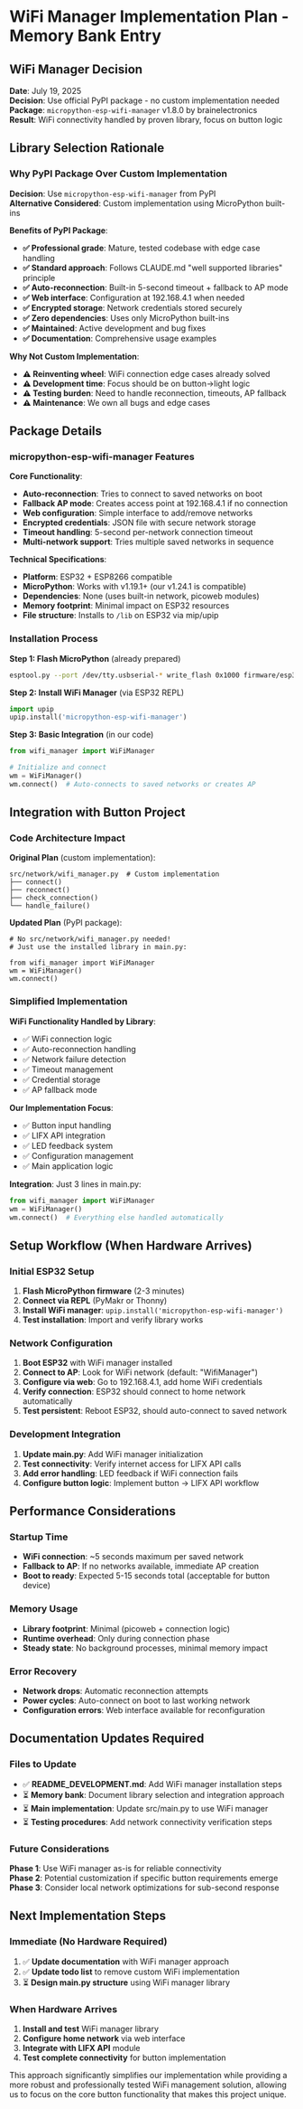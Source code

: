 # WiFi Manager Implementation Plan - Memory Bank Entry

## WiFi Manager Decision

**Date**: July 19, 2025  
**Decision**: Use official PyPI package - no custom implementation needed  
**Package**: `micropython-esp-wifi-manager` v1.8.0 by brainelectronics  
**Result**: WiFi connectivity handled by proven library, focus on button logic  

## Library Selection Rationale

### Why PyPI Package Over Custom Implementation

**Decision**: Use `micropython-esp-wifi-manager` from PyPI  
**Alternative Considered**: Custom implementation using MicroPython built-ins  

**Benefits of PyPI Package**:
- **✅ Professional grade**: Mature, tested codebase with edge case handling
- **✅ Standard approach**: Follows CLAUDE.md "well supported libraries" principle  
- **✅ Auto-reconnection**: Built-in 5-second timeout + fallback to AP mode
- **✅ Web interface**: Configuration at 192.168.4.1 when needed
- **✅ Encrypted storage**: Network credentials stored securely
- **✅ Zero dependencies**: Uses only MicroPython built-ins
- **✅ Maintained**: Active development and bug fixes
- **✅ Documentation**: Comprehensive usage examples

**Why Not Custom Implementation**:
- **⚠️ Reinventing wheel**: WiFi connection edge cases already solved
- **⚠️ Development time**: Focus should be on button→light logic
- **⚠️ Testing burden**: Need to handle reconnection, timeouts, AP fallback
- **⚠️ Maintenance**: We own all bugs and edge cases

## Package Details

### micropython-esp-wifi-manager Features

**Core Functionality**:
- **Auto-reconnection**: Tries to connect to saved networks on boot
- **Fallback AP mode**: Creates access point at 192.168.4.1 if no connection
- **Web configuration**: Simple interface to add/remove networks
- **Encrypted credentials**: JSON file with secure network storage
- **Timeout handling**: 5-second per-network connection timeout
- **Multi-network support**: Tries multiple saved networks in sequence

**Technical Specifications**:
- **Platform**: ESP32 + ESP8266 compatible
- **MicroPython**: Works with v1.19.1+ (our v1.24.1 is compatible)
- **Dependencies**: None (uses built-in network, picoweb modules)
- **Memory footprint**: Minimal impact on ESP32 resources
- **File structure**: Installs to `/lib` on ESP32 via mip/upip

### Installation Process

**Step 1: Flash MicroPython** (already prepared)
```bash
esptool.py --port /dev/tty.usbserial-* write_flash 0x1000 firmware/esp32-generic-v1.24.1.bin
```

**Step 2: Install WiFi Manager** (via ESP32 REPL)
```python
import upip
upip.install('micropython-esp-wifi-manager')
```

**Step 3: Basic Integration** (in our code)
```python
from wifi_manager import WiFiManager

# Initialize and connect
wm = WiFiManager()
wm.connect()  # Auto-connects to saved networks or creates AP
```

## Integration with Button Project

### Code Architecture Impact

**Original Plan** (custom implementation):
```
src/network/wifi_manager.py  # Custom implementation
├── connect()
├── reconnect()
├── check_connection()
└── handle_failure()
```

**Updated Plan** (PyPI package):
```
# No src/network/wifi_manager.py needed!
# Just use the installed library in main.py:

from wifi_manager import WiFiManager
wm = WiFiManager()
wm.connect()
```

### Simplified Implementation

**WiFi Functionality Handled by Library**:
- ✅ WiFi connection logic
- ✅ Auto-reconnection handling  
- ✅ Network failure detection
- ✅ Timeout management
- ✅ Credential storage
- ✅ AP fallback mode

**Our Implementation Focus**:
- ✅ Button input handling
- ✅ LIFX API integration
- ✅ LED feedback system
- ✅ Configuration management
- ✅ Main application logic

**Integration**: Just 3 lines in main.py:
```python
from wifi_manager import WiFiManager
wm = WiFiManager()
wm.connect()  # Everything else handled automatically
```

## Setup Workflow (When Hardware Arrives)

### Initial ESP32 Setup
1. **Flash MicroPython firmware** (2-3 minutes)
2. **Connect via REPL** (PyMakr or Thonny)
3. **Install WiFi manager**: `upip.install('micropython-esp-wifi-manager')`
4. **Test installation**: Import and verify library works

### Network Configuration  
1. **Boot ESP32** with WiFi manager installed
2. **Connect to AP**: Look for WiFi network (default: "WifiManager")
3. **Configure via web**: Go to 192.168.4.1, add home WiFi credentials
4. **Verify connection**: ESP32 should connect to home network automatically
5. **Test persistent**: Reboot ESP32, should auto-connect to saved network

### Development Integration
1. **Update main.py**: Add WiFi manager initialization
2. **Test connectivity**: Verify internet access for LIFX API calls
3. **Add error handling**: LED feedback if WiFi connection fails
4. **Configure button logic**: Implement button → LIFX API workflow

## Performance Considerations

### Startup Time
- **WiFi connection**: ~5 seconds maximum per saved network
- **Fallback to AP**: If no networks available, immediate AP creation
- **Boot to ready**: Expected 5-15 seconds total (acceptable for button device)

### Memory Usage
- **Library footprint**: Minimal (picoweb + connection logic)
- **Runtime overhead**: Only during connection phase
- **Steady state**: No background processes, minimal memory impact

### Error Recovery
- **Network drops**: Automatic reconnection attempts
- **Power cycles**: Auto-connect on boot to last working network
- **Configuration errors**: Web interface available for reconfiguration

## Documentation Updates Required

### Files to Update
- ✅ **README_DEVELOPMENT.md**: Add WiFi manager installation steps
- ⏳ **Memory bank**: Document library selection and integration approach
- ⏳ **Main implementation**: Update src/main.py to use WiFi manager
- ⏳ **Testing procedures**: Add network connectivity verification steps

### Future Considerations

**Phase 1**: Use WiFi manager as-is for reliable connectivity  
**Phase 2**: Potential customization if specific button requirements emerge  
**Phase 3**: Consider local network optimizations for sub-second response  

## Next Implementation Steps

### Immediate (No Hardware Required)
1. ✅ **Update documentation** with WiFi manager approach
2. ✅ **Update todo list** to remove custom WiFi implementation  
3. ⏳ **Design main.py structure** using WiFi manager library

### When Hardware Arrives
1. **Install and test** WiFi manager library
2. **Configure home network** via web interface
3. **Integrate with LIFX API** module
4. **Test complete connectivity** for button implementation

This approach significantly simplifies our implementation while providing a more robust and professionally tested WiFi management solution, allowing us to focus on the core button functionality that makes this project unique.